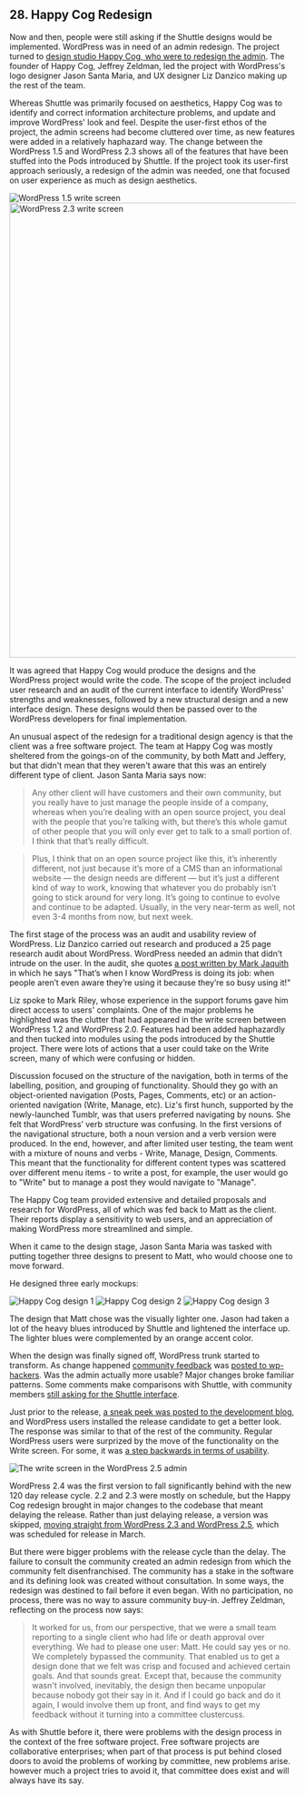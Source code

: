 ## 28. Happy Cog Redesign

Now and then, people were still asking if the Shuttle designs would be implemented. WordPress was in need of an admin redesign. The project turned to [design studio Happy Cog, who were to redesign the admin](http://lists.wordpress.org/pipermail/wp-hackers/2007-November/016123.html). The founder of Happy Cog, Jeffrey Zeldman, led the project with WordPress's logo designer Jason Santa Maria, and UX designer Liz Danzico making up the rest of the team.

Whereas Shuttle was primarily focused on aesthetics, Happy Cog was to identify and correct information architecture problems, and update and improve WordPress' look and feel. Despite the user-first ethos of the project, the admin screens had become cluttered over time, as new features were added in a relatively haphazard way. The change between the WordPress 1.5 and WordPress 2.3 shows all of the features that have been stuffed into the Pods introduced by Shuttle. If the project took its user-first approach seriously, a redesign of the admin was needed, one that focused on user experience as much as design aesthetics.

<img alt="WordPress 1.5 write screen" src="../../Resources/images/28/wp_1_5.png" width=“800px” />

<img alt="WordPress 2.3 write screen" src="../../Resources/images/28/wp_2_3.png" width="800px" />

It was agreed that Happy Cog would produce the designs and the WordPress project would write the code. The scope of the project included user research and an audit of the current interface to identify WordPress' strengths and weaknesses, followed by a new structural design and a new interface design. These designs would then be passed over to the WordPress developers for final implementation.

An unusual aspect of the redesign for a traditional design agency is that the client was a free software project. The team at Happy Cog was mostly sheltered from the goings-on of the community, by both Matt and Jeffery, but that didn't mean that they weren't aware that this was an entirely different type of client. Jason Santa Maria says now:

> Any other client will have customers and their own community, but you really have to just manage the people inside of a company, whereas when you’re dealing with an open source project, you deal with the people that you’re talking with, but there’s this whole gamut of other people that you will only ever get to talk to a small portion of. I think that that’s really difficult.

> Plus, I think that on an open source project like this, it’s inherently different, not just because it’s more of a CMS than an informational website — the design needs are different — but it’s just a different kind of way to work, knowing that whatever you do probably isn’t going to stick around for very long. It’s going to continue to evolve and continue to be adapted. Usually, in the very near-term as well, not even 3-4 months from now, but next week.

The first stage of the process was an audit and usability review of WordPress. Liz Danzico carried out research and produced a 25 page research audit about WordPress. WordPress needed an admin that didn’t intrude on the user. In the audit, she quotes [a post written by Mark Jaquith](http://markjaquith.wordpress.com/2007/02/21/engine-awareness/) in which he says "That’s when I know WordPress is doing its job: when people aren’t even aware they’re using it because they’re so busy using it!"

Liz spoke to Mark Riley, whose experience in the support forums gave him direct access to users' complaints. One of the major problems he highlighted was the clutter that had appeared in the write screen between WordPress 1.2 and WordPress 2.0. Features had been added haphazardly and then tucked into modules using the pods introduced by the Shuttle project. There were lots of actions that a user could take on the Write screen, many of which were confusing or hidden.

Discussion focused on the structure of the navigation, both in terms of the labelling, position, and grouping of functionality. Should they go with an object-oriented navigation (Posts, Pages, Comments, etc) or an action-oriented navigation (Write, Manage, etc). Liz's first hunch, supported by the newly-launched Tumblr, was that users preferred navigating by nouns. She felt that WordPress’ verb structure was confusing. In the first versions of the navigational structure, both a noun version and a verb version were produced. In the end, however, and after limited user testing, the team went with a mixture of nouns and verbs - Write, Manage, Design, Comments. This meant that the functionality for different content types was scattered over different menu items - to write a post, for example, the user would go to "Write" but to manage a post they would navigate to "Manage". 

The Happy Cog team provided extensive and detailed proposals and research for WordPress, all of which was fed back to Matt as the client. Their reports display a sensitivity to web users, and an appreciation of making WordPress more streamlined and simple. 

When it came to the design stage, Jason Santa Maria was tasked with putting together three designs to present to Matt, who would choose one to move forward. 

He designed three early mockups:

<img alt="Happy Cog design 1" src="../../Resources/images/28/happy-cog-design-a.jpg" />

<img alt="Happy Cog design 2" src="../../Resources/images/28/happy-cog-design-b.jpg" />

<img alt="Happy Cog design 3" src="../../Resources/images/28/happy-cog-design-c.jpg" />

The design that Matt chose was the visually lighter one. Jason had taken a lot of the heavy blues introduced by Shuttle and lightened the interface up. The lighter blues were complemented by an orange accent color.

When the design was finally signed off, WordPress trunk started to transform. As change happened [community feedback](http://lists.wordpress.org/pipermail/wp-hackers/2008-February/017849.html) was [posted to wp-hackers](http://lists.wordpress.org/pipermail/wp-hackers/2008-February/017850.html). Was the admin actually more usable? Major changes broke familiar patterns. Some comments make comparisons with Shuttle, with community members [still asking for the Shuttle interface](http://weblogtoolscollection.com/archives/2008/01/02/wordpress-24-admin-preview/#comment-1207158). 

Just prior to the release, [a sneak peek was posted to the development blog](http://wordpress.org/development/2008/03/25-sneak-peek/), and WordPress users installed the release candidate to get a better look. The response was similar to that of the rest of the community. Regular WordPress users were surprized by the move of the functionality on the Write screen. For some, it was [a step backwards in terms of usability](http://www.neatorama.com/2008/04/21/wordpress-25-admin-backend-category-shenanigans-and-how-to-fix-it/#!vG29i). 

<img alt="The write screen in the WordPress 2.5 admin" src="../../Resources/images/28/2_5_admin.jpg" />

WordPress 2.4 was the first version to fall significantly behind with the new 120 day release cycle. 2.2 and 2.3 were mostly on schedule, but the Happy Cog redesign brought in major changes to the codebase that meant delaying the release. Rather than just delaying release, a version was skipped, [moving straight from WordPress 2.3 and WordPress 2.5](http://lists.wordpress.org/pipermail/wp-hackers/2008-January/016993.html), which was scheduled for release in March. 

But there were bigger problems with the release cycle than the delay. The failure to consult the community created an admin redesign from which the community felt disenfranchised. The community has a stake in the software and its defining look was created without consultation. In some ways, the redesign was destined to fail before it even began. With no participation, no process, there was no way to assure community buy-in. Jeffrey Zeldman, reflecting on the process now says:

> It worked for us, from our perspective, that we were a small team reporting to a single client who had life or death approval over everything. We had to please one user: Matt. He could say yes or no. We completely bypassed the community. That enabled us to get a design done that we felt was crisp and focused and achieved certain goals. And that sounds great. Except that, because the community wasn't involved, inevitably, the design then became unpopular because nobody got their say in it. And if I could go back and do it again, I would involve them up front, and find ways to get my feedback without it turning into a committee clustercuss. 

As with Shuttle before it, there were problems with the design process in the context of the free software project. Free software projects are collaborative enterprises; when part of that process is put behind closed doors to avoid the problems of working by committee, new problems arise. however much a project tries to avoid it, that committee does exist and will always have its say.
	

